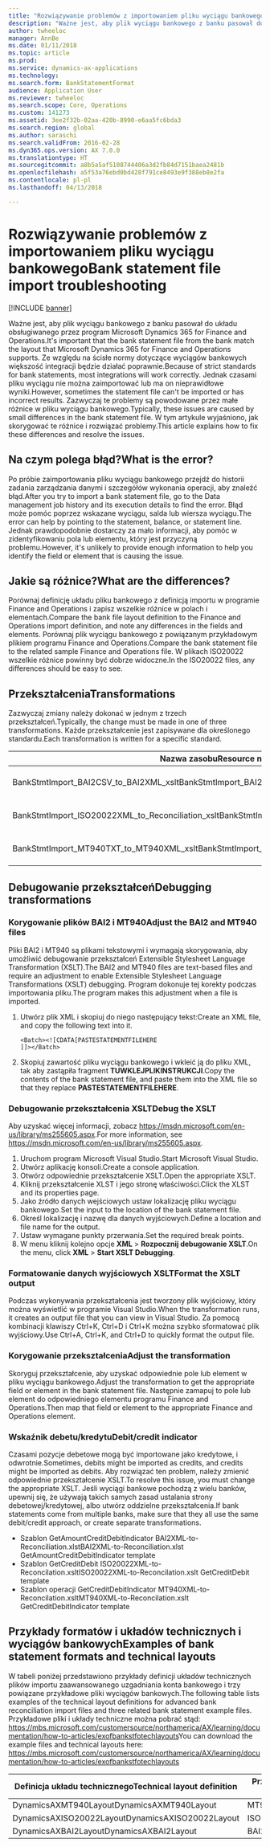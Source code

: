 ```yaml
---
title: "Rozwiązywanie problemów z importowaniem pliku wyciągu bankowego"
description: "Ważne jest, aby plik wyciągu bankowego z banku pasował do układu obsługiwanego przez program Microsoft Dynamics 365 for Finance and Operations. Ze względu na ścisłe normy dotyczące wyciągów bankowych większość integracji będzie działać poprawnie. Jednak czasami pliku wyciągu nie można zaimportować lub ma on nieprawidłowe wyniki. Zazwyczaj te problemy są powodowane przez małe różnice w pliku wyciągu bankowego. W tym artykule wyjaśniono, jak skorygować te różnice i rozwiązać problemy."
author: twheeloc
manager: AnnBe
ms.date: 01/11/2018
ms.topic: article
ms.prod: 
ms.service: dynamics-ax-applications
ms.technology: 
ms.search.form: BankStatementFormat
audience: Application User
ms.reviewer: twheeloc
ms.search.scope: Core, Operations
ms.custom: 141273
ms.assetid: 3ee2f32b-02aa-420b-8990-e6aa5fc6bda3
ms.search.region: global
ms.author: saraschi
ms.search.validFrom: 2016-02-28
ms.dyn365.ops.version: AX 7.0.0
ms.translationtype: HT
ms.sourcegitcommit: a8b5a5af5108744406a3d2fb84d7151baea2481b
ms.openlocfilehash: a5f53a76ebd0bd428f791ce8493e9f388eb8e2fa
ms.contentlocale: pl-pl
ms.lasthandoff: 04/13/2018

---
```


# <a name="bank-statement-file-import-troubleshooting"></a><span data-ttu-id="45b78-107">Rozwiązywanie problemów z importowaniem pliku wyciągu bankowego</span><span class="sxs-lookup"><span data-stu-id="45b78-107">Bank statement file import troubleshooting</span></span>

[!INCLUDE [banner](../includes/banner.md)]

<span data-ttu-id="45b78-108">Ważne jest, aby plik wyciągu bankowego z banku pasował do układu obsługiwanego przez program Microsoft Dynamics 365 for Finance and Operations.</span><span class="sxs-lookup"><span data-stu-id="45b78-108">It's important that the bank statement file from the bank match the layout that Microsoft Dynamics 365 for Finance and Operations supports.</span></span> <span data-ttu-id="45b78-109">Ze względu na ścisłe normy dotyczące wyciągów bankowych większość integracji będzie działać poprawnie.</span><span class="sxs-lookup"><span data-stu-id="45b78-109">Because of strict standards for bank statements, most integrations will work correctly.</span></span> <span data-ttu-id="45b78-110">Jednak czasami pliku wyciągu nie można zaimportować lub ma on nieprawidłowe wyniki.</span><span class="sxs-lookup"><span data-stu-id="45b78-110">However, sometimes the statement file can't be imported or has incorrect results.</span></span> <span data-ttu-id="45b78-111">Zazwyczaj te problemy są powodowane przez małe różnice w pliku wyciągu bankowego.</span><span class="sxs-lookup"><span data-stu-id="45b78-111">Typically, these issues are caused by small differences in the bank statement file.</span></span> <span data-ttu-id="45b78-112">W tym artykule wyjaśniono, jak skorygować te różnice i rozwiązać problemy.</span><span class="sxs-lookup"><span data-stu-id="45b78-112">This article explains how to fix these differences and resolve the issues.</span></span>

<a name="what-is-the-error"></a><span data-ttu-id="45b78-113">Na czym polega błąd?</span><span class="sxs-lookup"><span data-stu-id="45b78-113">What is the error?</span></span>
------------------

<span data-ttu-id="45b78-114">Po próbie zaimportowania pliku wyciągu bankowego przejdź do historii zadania zarządzania danymi i szczegółów wykonania operacji, aby znaleźć błąd.</span><span class="sxs-lookup"><span data-stu-id="45b78-114">After you try to import a bank statement file, go to the Data management job history and its execution details to find the error.</span></span> <span data-ttu-id="45b78-115">Błąd może pomóc poprzez wskazane wyciągu, salda lub wiersza wyciągu.</span><span class="sxs-lookup"><span data-stu-id="45b78-115">The error can help by pointing to the statement, balance, or statement line.</span></span> <span data-ttu-id="45b78-116">Jednak prawdopodobnie dostarczy za mało informacji, aby pomóc w zidentyfikowaniu pola lub elementu, który jest przyczyną problemu.</span><span class="sxs-lookup"><span data-stu-id="45b78-116">However, it's unlikely to provide enough information to help you identify the field or element that is causing the issue.</span></span>

## <a name="what-are-the-differences"></a><span data-ttu-id="45b78-117">Jakie są różnice?</span><span class="sxs-lookup"><span data-stu-id="45b78-117">What are the differences?</span></span>
<span data-ttu-id="45b78-118">Porównaj definicję układu pliku bankowego z definicją importu w programie Finance and Operations i zapisz wszelkie różnice w polach i elementach.</span><span class="sxs-lookup"><span data-stu-id="45b78-118">Compare the bank file layout definition to the Finance and Operations import definition, and note any differences in the fields and elements.</span></span> <span data-ttu-id="45b78-119">Porównaj plik wyciągu bankowego z powiązanym przykładowym plikiem programu Finance and Operations.</span><span class="sxs-lookup"><span data-stu-id="45b78-119">Compare the bank statement file to the related sample Finance and Operations file.</span></span> <span data-ttu-id="45b78-120">W plikach ISO20022 wszelkie różnice powinny być dobrze widoczne.</span><span class="sxs-lookup"><span data-stu-id="45b78-120">In the ISO20022 files, any differences should be easy to see.</span></span>

## <a name="transformations"></a><span data-ttu-id="45b78-121">Przekształcenia</span><span class="sxs-lookup"><span data-stu-id="45b78-121">Transformations</span></span>
<span data-ttu-id="45b78-122">Zazwyczaj zmiany należy dokonać w jednym z trzech przekształceń.</span><span class="sxs-lookup"><span data-stu-id="45b78-122">Typically, the change must be made in one of three transformations.</span></span> <span data-ttu-id="45b78-123">Każde przekształcenie jest zapisywane dla określonego standardu.</span><span class="sxs-lookup"><span data-stu-id="45b78-123">Each transformation is written for a specific standard.</span></span>

| <span data-ttu-id="45b78-124">Nazwa zasobu</span><span class="sxs-lookup"><span data-stu-id="45b78-124">Resource name</span></span>                                         | <span data-ttu-id="45b78-125">Nazwa pliku</span><span class="sxs-lookup"><span data-stu-id="45b78-125">File name</span></span>                          |
|-------------------------------------------------------|------------------------------------|
| <span data-ttu-id="45b78-126">BankStmtImport\_BAI2CSV\_to\_BAI2XML\_xslt</span><span class="sxs-lookup"><span data-stu-id="45b78-126">BankStmtImport\_BAI2CSV\_to\_BAI2XML\_xslt</span></span>            | <span data-ttu-id="45b78-127">BAI2CSV-to-BAI2XML.xslt</span><span class="sxs-lookup"><span data-stu-id="45b78-127">BAI2CSV-to-BAI2XML.xslt</span></span>            |
| <span data-ttu-id="45b78-128">BankStmtImport\_ISO20022XML\_to\_Reconciliation\_xslt</span><span class="sxs-lookup"><span data-stu-id="45b78-128">BankStmtImport\_ISO20022XML\_to\_Reconciliation\_xslt</span></span> | <span data-ttu-id="45b78-129">ISO20022XML-to-Reconciliation.xslt</span><span class="sxs-lookup"><span data-stu-id="45b78-129">ISO20022XML-to-Reconciliation.xslt</span></span> |
| <span data-ttu-id="45b78-130">BankStmtImport\_MT940TXT\_to\_MT940XML\_xslt</span><span class="sxs-lookup"><span data-stu-id="45b78-130">BankStmtImport\_MT940TXT\_to\_MT940XML\_xslt</span></span>          | <span data-ttu-id="45b78-131">MT940TXT-to-MT940XML.xslt</span><span class="sxs-lookup"><span data-stu-id="45b78-131">MT940TXT-to-MT940XML.xslt</span></span>          |

## <a name="debugging-transformations"></a><span data-ttu-id="45b78-132">Debugowanie przekształceń</span><span class="sxs-lookup"><span data-stu-id="45b78-132">Debugging transformations</span></span>
### <a name="adjust-the-bai2-and-mt940-files"></a><span data-ttu-id="45b78-133">Korygowanie plików BAI2 i MT940</span><span class="sxs-lookup"><span data-stu-id="45b78-133">Adjust the BAI2 and MT940 files</span></span>

<span data-ttu-id="45b78-134">Pliki BAI2 i MT940 są plikami tekstowymi i wymagają skorygowania, aby umożliwić debugowanie przekształceń Extensible Stylesheet Language Transformation (XSLT).</span><span class="sxs-lookup"><span data-stu-id="45b78-134">The BAI2 and MT940 files are text-based files and require an adjustment to enable Extensible Stylesheet Language Transformations (XSLT) debugging.</span></span> <span data-ttu-id="45b78-135">Program dokonuje tej korekty podczas importowania pliku.</span><span class="sxs-lookup"><span data-stu-id="45b78-135">The program makes this adjustment when a file is imported.</span></span>

1.  <span data-ttu-id="45b78-136">Utwórz plik XML i skopiuj do niego następujący tekst:</span><span class="sxs-lookup"><span data-stu-id="45b78-136">Create an XML file, and copy the following text into it.</span></span>

        <Batch><![CDATA[PASTESTATEMENTFILEHERE
        ]]></Batch>

2.  <span data-ttu-id="45b78-137">Skopiuj zawartość pliku wyciągu bankowego i wkleić ją do pliku XML, tak aby zastąpiła fragment **TUWKLEJPLIKINSTRUKCJI**.</span><span class="sxs-lookup"><span data-stu-id="45b78-137">Copy the contents of the bank statement file, and paste them into the XML file so that they replace **PASTESTATEMENTFILEHERE**.</span></span>

### <a name="debug-the-xslt"></a><span data-ttu-id="45b78-138">Debugowanie przekształcenia XSLT</span><span class="sxs-lookup"><span data-stu-id="45b78-138">Debug the XSLT</span></span>

<span data-ttu-id="45b78-139">Aby uzyskać więcej informacji, zobacz <https://msdn.microsoft.com/en-us/library/ms255605.aspx>.</span><span class="sxs-lookup"><span data-stu-id="45b78-139">For more information, see <https://msdn.microsoft.com/en-us/library/ms255605.aspx>.</span></span>

1.  <span data-ttu-id="45b78-140">Uruchom program Microsoft Visual Studio.</span><span class="sxs-lookup"><span data-stu-id="45b78-140">Start Microsoft Visual Studio.</span></span>
2.  <span data-ttu-id="45b78-141">Utwórz aplikację konsoli.</span><span class="sxs-lookup"><span data-stu-id="45b78-141">Create a console application.</span></span>
3.  <span data-ttu-id="45b78-142">Otwórz odpowiednie przekształcenie XSLT.</span><span class="sxs-lookup"><span data-stu-id="45b78-142">Open the appropriate XSLT.</span></span>
4.  <span data-ttu-id="45b78-143">Kliknij przekształcenie XLST i jego stronę właściwości.</span><span class="sxs-lookup"><span data-stu-id="45b78-143">Click the XLST and its properties page.</span></span>
5.  <span data-ttu-id="45b78-144">Jako źródło danych wejściowych ustaw lokalizację pliku wyciągu bankowego.</span><span class="sxs-lookup"><span data-stu-id="45b78-144">Set the input to the location of the bank statement file.</span></span>
6.  <span data-ttu-id="45b78-145">Określ lokalizację i nazwę dla danych wyjściowych.</span><span class="sxs-lookup"><span data-stu-id="45b78-145">Define a location and file name for the output.</span></span>
7.  <span data-ttu-id="45b78-146">Ustaw wymagane punkty przerwania.</span><span class="sxs-lookup"><span data-stu-id="45b78-146">Set the required break points.</span></span>
8.  <span data-ttu-id="45b78-147">W menu kliknij kolejno opcje **XML** &gt; **Rozpocznij debugowanie XSLT**.</span><span class="sxs-lookup"><span data-stu-id="45b78-147">On the menu, click **XML** &gt; **Start XSLT Debugging**.</span></span>

### <a name="format-the-xslt-output"></a><span data-ttu-id="45b78-148">Formatowanie danych wyjściowych XSLT</span><span class="sxs-lookup"><span data-stu-id="45b78-148">Format the XSLT output</span></span>

<span data-ttu-id="45b78-149">Podczas wykonywania przekształcenia jest tworzony plik wyjściowy, który można wyświetlić w programie Visual Studio.</span><span class="sxs-lookup"><span data-stu-id="45b78-149">When the transformation runs, it creates an output file that you can view in Visual Studio.</span></span> <span data-ttu-id="45b78-150">Za pomocą kombinacji klawiszy Ctrl+K, Ctrl+D i Ctrl+K można szybko sformatować plik wyjściowy.</span><span class="sxs-lookup"><span data-stu-id="45b78-150">Use Ctrl+A, Ctrl+K, and Ctrl+D to quickly format the output file.</span></span>

### <a name="adjust-the-transformation"></a><span data-ttu-id="45b78-151">Korygowanie przekształcenia</span><span class="sxs-lookup"><span data-stu-id="45b78-151">Adjust the transformation</span></span>

<span data-ttu-id="45b78-152">Skoryguj przekształcenie, aby uzyskać odpowiednie pole lub element w pliku wyciągu bankowego.</span><span class="sxs-lookup"><span data-stu-id="45b78-152">Adjust the transformation to get the appropriate field or element in the bank statement file.</span></span> <span data-ttu-id="45b78-153">Następnie zamapuj to pole lub element do odpowiedniego elementu programu Finance and Operations.</span><span class="sxs-lookup"><span data-stu-id="45b78-153">Then map that field or element to the appropriate Finance and Operations element.</span></span>

### <a name="debitcredit-indicator"></a><span data-ttu-id="45b78-154">Wskaźnik debetu/kredytu</span><span class="sxs-lookup"><span data-stu-id="45b78-154">Debit/credit indicator</span></span>

<span data-ttu-id="45b78-155">Czasami pozycje debetowe mogą być importowane jako kredytowe, i odwrotnie.</span><span class="sxs-lookup"><span data-stu-id="45b78-155">Sometimes, debits might be imported as credits, and credits might be imported as debits.</span></span> <span data-ttu-id="45b78-156">Aby rozwiązać ten problem, należy zmienić odpowiednie przekształcenie XSLT.</span><span class="sxs-lookup"><span data-stu-id="45b78-156">To resolve this issue, you must change the appropriate XSLT.</span></span> <span data-ttu-id="45b78-157">Jeśli wyciągi bankowe pochodzą z wielu banków, upewnij się, że używają takich samych zasad ustalania strony debetowej/kredytowej, albo utwórz oddzielne przekształcenia.</span><span class="sxs-lookup"><span data-stu-id="45b78-157">If bank statements come from multiple banks, make sure that they all use the same debit/credit approach, or create separate transformations.</span></span>

-   <span data-ttu-id="45b78-158">Szablon GetAmountCreditDebitIndicator BAI2XML-to-Reconciliation.xlst</span><span class="sxs-lookup"><span data-stu-id="45b78-158">BAI2XML-to-Reconciliation.xlst GetAmountCreditDebitIndicator template</span></span>
-   <span data-ttu-id="45b78-159">Szablon GetCreditDebit ISO20022XML-to-Reconcilation.xslt</span><span class="sxs-lookup"><span data-stu-id="45b78-159">ISO20022XML-to-Reconcilation.xslt GetCreditDebit template</span></span>
-   <span data-ttu-id="45b78-160">Szablon operacji GetCreditDebitIndicator MT940XML-to-Reconcilation.xslt</span><span class="sxs-lookup"><span data-stu-id="45b78-160">MT940XML-to-Reconcilation.xslt GetCreditDebitIndicator template</span></span>

## <a name="examples-of-bank-statement-formats-and-technical-layouts"></a><span data-ttu-id="45b78-161">Przykłady formatów i układów technicznych i wyciągów bankowych</span><span class="sxs-lookup"><span data-stu-id="45b78-161">Examples of bank statement formats and technical layouts</span></span>
<span data-ttu-id="45b78-162">W tabeli poniżej przedstawiono przykłady definicji układów technicznych plików importu zaawansowanego uzgadniania konta bankowego i trzy powiązane przykładowe pliki wyciągów bankowych.</span><span class="sxs-lookup"><span data-stu-id="45b78-162">The following table lists examples of the technical layout definitions for advanced bank reconciliation import files and three related bank statement example files.</span></span> <span data-ttu-id="45b78-163">Przykładowe pliki i układy techniczne można pobrać stąd: https://mbs.microsoft.com/customersource/northamerica/AX/learning/documentation/how-to-articles/exofbankstfotechlayouts</span><span class="sxs-lookup"><span data-stu-id="45b78-163">You can download the example files and technical layouts here: https://mbs.microsoft.com/customersource/northamerica/AX/learning/documentation/how-to-articles/exofbankstfotechlayouts</span></span>  


| <span data-ttu-id="45b78-164">Definicja układu technicznego</span><span class="sxs-lookup"><span data-stu-id="45b78-164">Technical layout definition</span></span>                             | <span data-ttu-id="45b78-165">Przykładowy plik wyciągu bankowego</span><span class="sxs-lookup"><span data-stu-id="45b78-165">Bank statement example file</span></span>          |
|---------------------------------------------------------|--------------------------------------|
| <span data-ttu-id="45b78-166">DynamicsAXMT940Layout</span><span class="sxs-lookup"><span data-stu-id="45b78-166">DynamicsAXMT940Layout</span></span>                                   | <span data-ttu-id="45b78-167">MT940StatementExample</span><span class="sxs-lookup"><span data-stu-id="45b78-167">MT940StatementExample</span></span>                |
| <span data-ttu-id="45b78-168">DynamicsAXISO20022Layout</span><span class="sxs-lookup"><span data-stu-id="45b78-168">DynamicsAXISO20022Layout</span></span>                                | <span data-ttu-id="45b78-169">ISO20022StatementExample</span><span class="sxs-lookup"><span data-stu-id="45b78-169">ISO20022StatementExample</span></span>             |
| <span data-ttu-id="45b78-170">DynamicsAXBAI2Layout</span><span class="sxs-lookup"><span data-stu-id="45b78-170">DynamicsAXBAI2Layout</span></span>                                    | <span data-ttu-id="45b78-171">BAI2StatementExample</span><span class="sxs-lookup"><span data-stu-id="45b78-171">BAI2StatementExample</span></span>                 |






